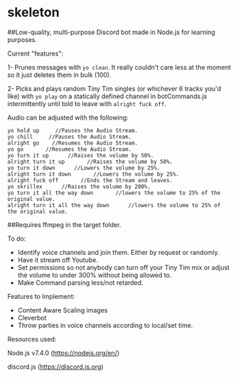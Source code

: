 # skeleton
##Low-quality, multi-purpose Discord bot made in Node.js for learning purposes.

Current "features":

1- Prunes messages with `yo clean`. It really couldn't care less at the moment so it just deletes them in bulk (100). 

2- Picks and plays random Tiny Tim singles (or whichever 6 tracks you'd like) with
`yo play` on a statically defined channel in botCommands.js 
intermittently until told to leave with `alright fuck off`.


Audio can be adjusted with the following:

```
yo hold up     //Pauses the Audio Stream.
yo chill     //Pauses the Audio Stream.
alright go    //Resumes the Audio Stream.
yo go       //Resumes the Audio Stream.
yo turn it up      //Raises the volume by 50%.
alright turn it up       //Raises the volume by 50%.
yo turn it down      //Lowers the volume by 25%.
alright turn it down       //Lowers the volume by 25%.
alright fuck off       //Ends the Stream and leaves.
yo skrillex      //Raises the volume by 200%.
yo turn it all the way down       //lowers the volume to 25% of the original value.
alright turn it all the way down      //lowers the volume to 25% of the original value.
```

##Requires ffmpeg in the target folder.

To do: 

* Identify voice channels and join them. Either by request or randomly.
* Have it stream off Youtube.
* Set permissions so not anybody can turn off your Tiny Tim mix or adjust the volume to under 300% without being allowed to.
* Make Command parsing less/not retarded.


Features to Implement:
* Content Aware Scaling images
* Cleverbot 
* Throw parties in voice channels according to local/set time.






Resources used:

Node.js v7.4.0 (https://nodejs.org/en/)

discord.js (https://discord.js.org)

